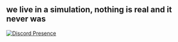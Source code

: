 ## we live in a simulation, nothing is real and it never was

[![Discord Presence](https://lanyard.cnrad.dev/api/697541992770437130
                            )](https://discord.com/users/697541992770437130)
